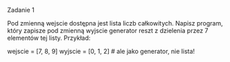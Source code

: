 Zadanie 1

Pod zmienną wejscie dostępna jest lista liczb całkowitych. Napisz program, który zapisze pod zmienną wyjscie generator reszt z dzielenia przez 7 elementów tej listy.
Przykład:

wejscie = [7, 8, 9]
wyjscie = [0, 1, 2] # ale jako generator, nie lista!